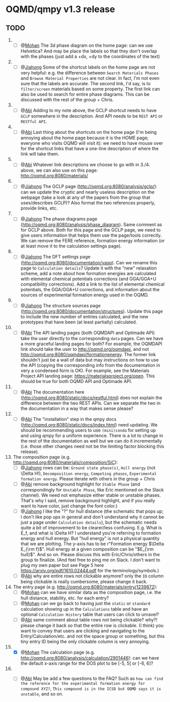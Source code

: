 OQMD/qmpy v1.3 release
======================

TODO
----

1. - [ ] @[Mohan](https://github.com/mohanliu) The 3d phase diagram on the home page: can we use Helvetica? And may be place
   the labels so that they don't overlap with the phases (just add a +dx, +dy to
   the coordinates of the text)
2. - [ ] @[Jiahong](https://github.com/WalterjhShen) Some of the shortcut labels on the home page are not very helpful: e.g. the
   difference between ``Search Materials Phases`` and ``Browse Material
   Properties`` are not clear.  In fact, I'm not even sure that the labels are
   accurate. The second link, I'd say, is to ``filter/screen`` materials based
   on some property. The first link can also be used to search for entire phase
   diagrams. This can be discussed with the rest of the group + Chris.
3. - [ ] @[Abi](https://github.com/tachyontraveler) Adding to my note above, the GCLP shortcut needs to have ``GCLP`` somewhere
   in the description. And API needs to be ``REST API`` or ``RESTful API``.
4. - [ ] @[Abi](https://github.com/tachyontraveler) Last thing about the shortcuts on the home page (I'm being annoying about the
   home page because it is the HOME page; everyone who visits OQMD will visit
   it): we need to have mouse over for the shortcut links that have a one-line
   description of where the link will take them.
5. - [ ] @[Abi](https://github.com/tachyontraveler) Whatever link descriptions we choose to go with in 3./4. above, we can also
   use on this page: http://oqmd.org:8080/materials/
6. - [ ] @[Jiahong](https://github.com/WalterjhShen) The GCLP page (http://oqmd.org:8080/analysis/gclp/): can we update the
   cryptic and nearly useless description on the webpage (take a look at any of
   the papers from the group that uses/describes GCLP)? Also format the two
   references properly, provide links, etc.
7. - [ ] @[Jiahong](https://github.com/WalterjhShen) The phase diagrams page (http://oqmd.org:8080/analysis/phase_diagram). Same
   comment as for GCLP above. Both for this page and the GCLP page, we need to
   give users information that helps them use the page/tools correctly. We can
   remove the FERE reference, formation energy information (or at least move it
   to the calculation settings page).
8. - [ ] @[Jiahong](https://github.com/WalterjhShen) The DFT settings page (http://oqmd.org:8080/documentation/vasp). Can we
   rename this page to ``Calculation details``? Update it with the "new"
   relaxation scheme, add a note about how formation energies are calculated
   with elemental chemical potentials corrections (and GGA/GGA+U compatibility
   corrections). Add a link to the list of elemental chemical potentials, the
   GGA/GGA+U corrections, and information about the sources of experimental
   formation energy used in the OQMD.
9. - [ ] @[Jiahong](https://github.com/WalterjhShen) The structure sources page (http://oqmd.org:8080/documentation/structures).
   Update this page to include the new number of entries calculated, and the
   new prototypes that have been (at least partially) calculated.
10. - [ ] @[Abi](https://github.com/tachyontraveler) The API landing pages (both OQMDAPI and Optimade API) take the user directly
    to the corresponding ``data`` pages. Can we have a more graceful landing
    pages for both? For example, the OQMDAPI link should take the user to
    http://oqmd.org/oqmdapi, and not
    http://oqmd.org:8080/oqmdapi/formationenergy. The former link shouldn't just
    be a wall of data but may instructions on how to use the API (copying the
    corresponding info from the documentation in very a condensed form is OK).
    For example, see the Materials Project API landing page:
    https://materialsproject.org/open. This should be true for both OQMD API and
    Optimade API.
11. - [ ] @[Abi](https://github.com/tachyontraveler) The documentation here (http://oqmd.org:8080/static/docs/restful.html) does
    not explain the difference between the two REST APIs. Can we separate the
    two in the documentation in a way that makes sense please?
12. - [ ] @[Abi](https://github.com/tachyontraveler) The "installation" step in the qmpy docs
    (http://oqmd.org:8080/static/docs/index.html) need updating. We should be
    recommending users to use ``(mini)conda`` for setting up and using qmpy for
    a uniform experience. There is a lot to change in the rest of the
    documentation as well but we can do it incrementally (i.e. those other
    changes need not be the limiting factor blocking this release).
13. The composition page (e.g. http://oqmd.org:8080/materials/composition/SiC):
    - [ ] @[Jiahong](https://github.com/WalterjhShen) rows can be: ``Ground state phase(s)``, ``Hull energy`` (not \Delta H!),
      ``Decomposition energy``, ``Competing phases``, ``Experimental formation
      energy``. Please iterate with others in the group + Chris
    - [ ] @[Abi](https://github.com/tachyontraveler) remove background highlight for ``Stable Phase`` (and correspondingly for
      ``Unstable Phase``, like Eric mentioned on the Slack channel). We need not
      emphasize either stable or unstable phases. That's why I said, remove
      background highlight, and if you really want to have color, just change
      the font color.)
    - [ ] @[Jiahong](https://github.com/WalterjhShen) I like the "?" for hull distance (the schematic that pops up; I don't like
      pop ups in general and don't understand why it cannot be just a page under
      ``Calculation details``), but the schematic needs quite a bit of
      improvement to be clearer/less confusing. E.g. What is E_f, and what is
      \Delta H? I understand you're referring to formation energy and hull
      energy. But "hull energy" is not a physical quantity that we are plotting.
      The y-axis has to be r"Formation energy $\Delta E_{\rm f}$". Hull energy
      at a given composition can be "$E_{\rm hull}$". And so on. Please discuss
      this with Eric/Chris/others in the group to finalize. (And feel free to
      ping me on Slack. I don't want to plug my own paper but see Page 5 here
      https://arxiv.org/pdf/1610.02444.pdf for the terminology/symbols.)
    - [ ] @[Abi](https://github.com/tachyontraveler) why are entire rows not clickable anymore? only the ``ID`` column being
      clickable is really cumbersome, please change it back.
14. The entry page (e.g. http://oqmd.org:8080/materials/entry/1239872):
    - [ ] @[Mohan](https://github.com/mohanliu) can we have similar data as the composition page, i.e. the hull distance,
      stability, etc. for each entry?
    - [ ] @[Mohan](https://github.com/mohanliu) can we go back to having just the ``static`` or ``standard`` calculation
      showing up in the ``Calculations`` table and have an optional
      ``Calculation History`` table that users can click to unravel?
    - [ ] @[Abi](https://github.com/tachyontraveler) same comment about table rows not being clickable? why?! please change it
      back so that the entire row is clickable. (I think) you want to convey
      that users are clicking and navigating to the Entry/Calculation/etc. and
      not the space group or something, but this tiny entry ID being the only
      clickable column is very annoying.
15. - [x] @[Mohan](https://github.com/mohanliu) The calculation page (e.g.
    http://oqmd.org:8080/analysis/calculation/2901446): can we have the default
    x-axis range for the DOS plot to be [-5, 5] or [-6, 6]?
16. - [ ] @[Abi](https://github.com/tachyontraveler) May be add a few questions to the FAQ? Such as ``how can find the reference
    for the experimental formation energy for compound XYZ?``, ``This compound
    is in the ICSD but OQMD says it is unstable``, and so on.

